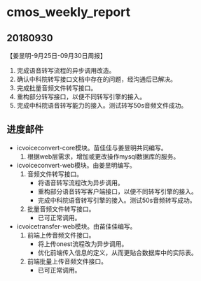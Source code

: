 # cmos_weekly_report

## 20180930

【姜昱明-9月25日-09月30日周报】
1. 完成语音转写流程的异步调用改造。
2. 确认中科院转写接口文档中存在的问题，经沟通后已解决。
3. 完成批量音频文件转写接口。
4. 重构部分转写接口，以便不同转写引擎的接入。
5. 完成中科院语音转写能力的接入。测试转写50s音频文件成功。

## 进度邮件

- icvoiceconvert-core模块。苗佳佳与姜昱明共同编写。
    1. 根据web层需求，增加或更改操作mysql数据库的服务。
- icvoiceconvert-web模块。由姜昱明编写。
    1. 音频文件转写接口。
        - 将语音转写流程改为异步调用。
        - 重构部分语音转写客户端接口，以便不同转写引擎的接入。
        - 完成中科院语音转写引擎的接入。测试50s音频转写成功。
    2. 批量音频文件转写接口。
        - 已可正常调用。
- icvoicetransfer-web模块。由苗佳佳编写。
    1. 前端上传音频文件接口。
        - 将上传onest流程改为异步调用。
        - 优化前端传入信息的定义，从而更贴合数据库中的实际表。
    2. 前端批量上传音频文件接口。
        - 已可正常调用。
